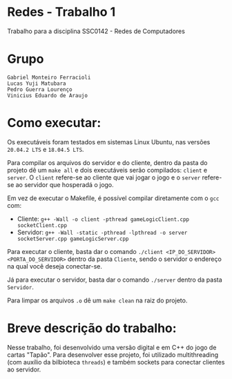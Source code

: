 # Redes - Trabalho 1
Trabalho para a disciplina SSC0142 - Redes de Computadores

# Grupo
    Gabriel Monteiro Ferracioli
    Lucas Yuji Matubara
    Pedro Guerra Lourenço
    Vinicius Eduardo de Araujo

# Como executar:

Os executáveis foram testados em sistemas Linux Ubuntu, nas versões `20.04.2 LTS` e `18.04.5 LTS`.

Para compilar os arquivos do servidor e do cliente, dentro da pasta do projeto dê um `make all` e dois executáveis serão compilados: `client` e `server`. O `client` refere-se ao cliente que vai jogar o jogo e o `server` refere-se ao servidor que hosperadá o jogo.

Em vez de executar o Makefile, é possível compilar diretamente com o `gcc` com:
- Cliente: `g++ -Wall -o client -pthread gameLogicClient.cpp socketClient.cpp`
- Servidor: `g++ -Wall -static -pthread -lpthread -o server socketServer.cpp gameLogicServer.cpp`

Para executar o cliente, basta dar o comando `./client <IP_DO_SERVIDOR> <PORTA_DO_SERVIDOR>` dentro da pasta `Cliente`, sendo o servidor o endereço na qual você deseja conectar-se.

Já para executar o servidor, basta dar o comando `./server` dentro da pasta `Servidor`.

Para limpar os arquivos `.o` dê um `make clean` na raiz do projeto.
    
# Breve descrição do trabalho:
Nesse trabalho, foi desenvolvido uma versão digital e em C++ do jogo de cartas "Tapão". Para desenvolver esse projeto, foi utilizado multithreading (com auxílio da bilbioteca `threads`) e também sockets para conectar clientes ao servidor.